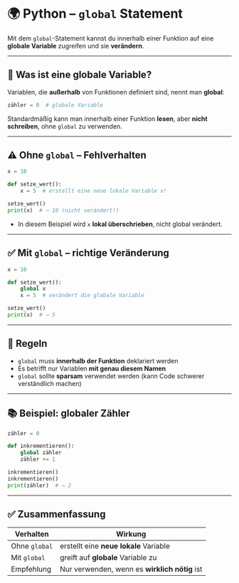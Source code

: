# 🌍 Python – `global` Statement

Mit dem `global`-Statement kannst du innerhalb einer Funktion auf eine **globale Variable** zugreifen und sie **verändern**.

---

## 🧩 Was ist eine globale Variable?

Variablen, die **außerhalb** von Funktionen definiert sind, nennt man **global**:

```python
zähler = 0  # globale Variable
```

Standardmäßig kann man innerhalb einer Funktion **lesen**, aber **nicht schreiben**, ohne `global` zu verwenden.

---

## ⚠️ Ohne `global` – Fehlverhalten

```python
x = 10

def setze_wert():
    x = 5  # erstellt eine neue lokale Variable x!

setze_wert()
print(x)  # → 10 (nicht verändert!)
```

- In diesem Beispiel wird `x` **lokal überschrieben**, nicht global verändert.

---

## ✅ Mit `global` – richtige Veränderung

```python
x = 10

def setze_wert():
    global x
    x = 5  # verändert die globale Variable

setze_wert()
print(x)  # → 5
```

---

## 🧠 Regeln

- `global` muss **innerhalb der Funktion** deklariert werden
- Es betrifft nur Variablen **mit genau diesem Namen**
- `global` sollte **sparsam** verwendet werden (kann Code schwerer verständlich machen)

---

## 📚 Beispiel: globaler Zähler

```python
zähler = 0

def inkrementieren():
    global zähler
    zähler += 1

inkrementieren()
inkrementieren()
print(zähler)  # → 2
```

---

## ✅ Zusammenfassung

| Verhalten            | Wirkung                                    |
|----------------------|--------------------------------------------|
| Ohne `global`        | erstellt eine **neue lokale** Variable     |
| Mit `global`         | greift auf **globale** Variable zu         |
| Empfehlung           | Nur verwenden, wenn es **wirklich nötig** ist |